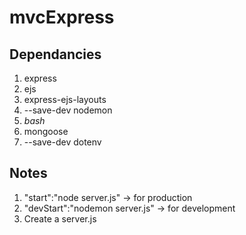 # mvcExpress

## Dependancies
1. express
2. ejs
3. express-ejs-layouts
4. --save-dev nodemon
5. *bash*
6. mongoose
7. --save-dev dotenv

## Notes
1. "start":"node server.js" -> for production
2. "devStart":"nodemon server.js" -> for development
3. Create a server.js
